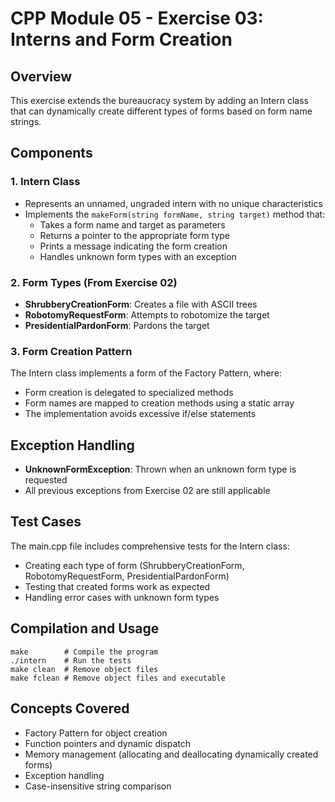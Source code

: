 # CPP Module 05 - Exercise 03: Interns and Form Creation

## Overview

This exercise extends the bureaucracy system by adding an Intern class that can dynamically create different types of forms based on form name strings.

## Components

### 1. Intern Class

- Represents an unnamed, ungraded intern with no unique characteristics
- Implements the `makeForm(string formName, string target)` method that:
  - Takes a form name and target as parameters
  - Returns a pointer to the appropriate form type
  - Prints a message indicating the form creation
  - Handles unknown form types with an exception

### 2. Form Types (From Exercise 02)

- **ShrubberyCreationForm**: Creates a file with ASCII trees
- **RobotomyRequestForm**: Attempts to robotomize the target
- **PresidentialPardonForm**: Pardons the target

### 3. Form Creation Pattern

The Intern class implements a form of the Factory Pattern, where:

- Form creation is delegated to specialized methods
- Form names are mapped to creation methods using a static array
- The implementation avoids excessive if/else statements

## Exception Handling

- **UnknownFormException**: Thrown when an unknown form type is requested
- All previous exceptions from Exercise 02 are still applicable

## Test Cases

The main.cpp file includes comprehensive tests for the Intern class:

- Creating each type of form (ShrubberyCreationForm, RobotomyRequestForm, PresidentialPardonForm)
- Testing that created forms work as expected
- Handling error cases with unknown form types

## Compilation and Usage

```
make        # Compile the program
./intern    # Run the tests
make clean  # Remove object files
make fclean # Remove object files and executable
```

## Concepts Covered

- Factory Pattern for object creation
- Function pointers and dynamic dispatch
- Memory management (allocating and deallocating dynamically created forms)
- Exception handling
- Case-insensitive string comparison
